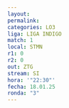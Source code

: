 ```yaml
---
layout: 
permalink: 
categories: LO3
liga: LIGA INDIGO
match: 1
local: STMN
r1: 0
r2: 0
out: ZTG
stream: SI
hora: '"22:30"'
fecha: 18.01.25
ronda: "3"
---
```

